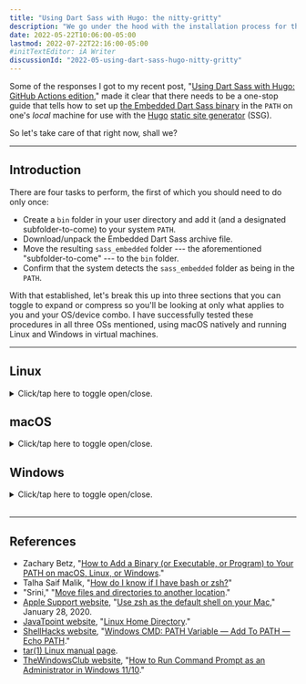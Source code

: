 ```yaml
---
title: "Using Dart Sass with Hugo: the nitty-gritty"
description: "We go under the hood with the installation process for the Embedded Dart Sass binary."
date: 2022-05-22T10:06:00-05:00
lastmod: 2022-07-22T22:16:00-05:00
#initTextEditor: iA Writer
discussionId: "2022-05-using-dart-sass-hugo-nitty-gritty"
---
```


Some of the responses I got to my recent post, "[Using Dart Sass with Hugo: GitHub Actions edition](/posts/2022/05/using-dart-sass-hugo-github-actions-edition/)," made it clear that there needs to be a one-stop guide that tells how to set up [the Embedded Dart Sass binary](https://github.com/sass/dart-sass-embedded) in the `PATH` on one's *local* machine for use with the [Hugo](https://gohugo.io) [static site generator](https://jamstack.org/generators) (SSG).

So let's take care of that right now, shall we?

---

## Introduction

There are four tasks to perform, the first of which you should need to do only once:

- Create a `bin` folder in your user directory and add it (and a designated subfolder-to-come) to your system `PATH`.
- Download/unpack the Embedded Dart Sass archive file.
- Move the resulting `sass_embedded` folder --- the aforementioned "subfolder-to-come" --- to the `bin` folder.
- Confirm that the system detects the `sass_embedded` folder as being in the `PATH`.

With that established, let's break this up into three sections that you can toggle to expand or compress so you'll be looking at only what applies to you and your OS/device combo. I have successfully tested these procedures in all three OSs mentioned, using macOS natively and running Linux and Windows in virtual machines.

---

## Linux

<details><summary>Click/tap here to toggle open/close.</summary>

Throughout these instructions, we will pretend that your user name is `JohnDoe`. Thus, your user directory (`{$HOME}`) will be `/home/JohnDoe/`.

### Add a folder and subfolder to your `PATH`

1. Create `/home/JohnDoe/bin/` if it doesn't already exist. This `bin` folder will be the **target folder** where you'll store the contents of the Embedded Dart Sass archive file you'll be getting shortly.
2. Determine which shell your setup is using, `bash` or `zsh`:
{{< highlight bash "linenos=false" >}}
echo $0
{{< /highlight >}}
This will return either `bash` or `zsh`.

3. Use your preferred terminal-level text editor to open the appropriate file --- either `/home/JohnDoe/.bashrc` or `/home/JohnDoe/.zshrc` --- and add the following lines:
{{< highlight bash "linenos=false" >}}
export PATH="$HOME/bin:$PATH"
export PATH="$HOME/bin/sass_embedded:$PATH"
{{< /highlight >}}

4. Restart the terminal app, and check that `PATH` now includes your entries:
{{< highlight bash "linenos=false" >}}
echo $PATH
{{< /highlight >}}

### Get the archive file

1. Navigate to your *default* downloads destination, `/home/JohnDoe/Downloads/`.

2. To get the latest version of Embedded Dart Sass, go to its [GitHub releases page](https://github.com/sass/dart-sass-embedded/releases) and download the corresponding `tar.gz` archive file for your particular system architecture:
	- 64-bit ARM (`linux-arm64`)
	- x64 (`linux-x64`)
	- IA-32 (`linux-ia32`)

3. To unpack the `.tar.gz` archive file to retrieve its contents, enter `tar -xf ` followed by the name of the `.tar.gz` file. (As an alternative, depending on your particular Linux distribution and windows manager, you **may** also be able to use a GUI to perform this operation.)\
The resulting contents should be as shown in your downloads folder:
{{< highlight plaintext "linenos=false" >}}
sass_embedded
└─ dart-sass-embedded
└─ src
		└─ dart
		└─ dart-sass-embedded.snapshot
		└─ LICENSE
{{< /highlight >}}
Even though it lacks an extension, `sass_embedded/dart-sass-embedded` is a shell script that works with the actual binary, `sass_embedded/src/dart`.

### Move the `sass_embedded` folder to `bin`

**Note**: If you've done this before and *already* have a `sass_embedded` folder within `bin`, you **do** want to delete the existing one in favor of what you'll be moving below.
{.yellowBox}

Enter the following in your terminal app:

```bash
mv $HOME/Downloads/sass_embedded $HOME/bin/sass_embedded
```

### Confirm `sass_embedded` is in the `PATH`

Finally, to confirm that the `sass_embedded` folder and its contents are in the `PATH`, enter the following in your terminal app:

```plaintext
dart-sass-embedded --version
```
This will run the `dart-sass-embedded` shell script included in the `sass_embedded` folder. The result **should** look something like this example from Embedded Dart Sass v.1.52.1:

```bash
{
	"protocolVersion": "1.0.0",
	"compilerVersion": "1.52.1",
	"implementationVersion": "1.52.1",
	"implementationName": "Dart Sass",
	"id": 0
}
```

If you get any other kind of response, it means the `sass_embedded` folder **isn't** in the `PATH`, after all, so you'll have to go back through the procedure and figure out what you missed.

**Note**: If you get a response that shows a wrong version number in `compilerVersion` and/or `implementationVersion`, you apparently haven't moved over the *entire* `sass_embedded` folder that you got from unpacking the `.tar.gz` archive file.
{.yellowBox}

---

And that's it. I hope this has spared you some searching. If you encounter errors in any of the above information, please [let me know](/contact/) so I can fix it ASAP!

**Reminder**: In a worst-case scenario in which you can't get this to work no matter what you do, there's always the option of using the Node.js Sass package, instead, as I described in the [original article in this series](/posts/2022/03/using-dart-sass-hugo/). It's not quite as elegant for Hugo's purposes, and it definitely is slower than using the Embedded Dart Sass binary, but it works.
{.yellowBox}

</details>

## macOS

<details><summary>Click/tap here to toggle open/close.</summary>

Throughout these instructions, we will pretend that your user name is `JohnDoe`. Thus, your user directory (`{$HOME}`) will be `/Users/JohnDoe/`.

### Add a folder and subfolder to your `PATH`

1. Create `/Users/JohnDoe/bin/` if it doesn't already exist. This `bin` folder will be the **target folder** where you'll store the contents of the Embedded Dart Sass archive file you'll be getting shortly.
2. Determine which shell your setup is using, `bash` or `zsh`:
{{< highlight bash "linenos=false" >}}
echo $0
{{< /highlight >}}
This will return either `bash` or `zsh`.

3. Use your preferred terminal-level text editor to open the appropriate file --- either `/Users/JohnDoe/.bashrc` or `/Users/JohnDoe/.zshrc` --- and add the following lines:
{{< highlight bash "linenos=false" >}}
export PATH="$HOME/bin:$PATH"
export PATH="$HOME/bin/sass_embedded:$PATH"
{{< /highlight >}}

4. Restart the terminal app, and check that `PATH` now includes your entries:
{{< highlight bash "linenos=false" >}}
echo $PATH
{{< /highlight >}}

### Get the archive file

1. Navigate to your *default* downloads destination, `/Users/JohnDoe/Downloads/`.

2. To get the latest version of Embedded Dart Sass, go to its [GitHub releases page](https://github.com/sass/dart-sass-embedded/releases) and download the corresponding `tar.gz` archive file for your particular system architecture:
	- Apple Silicon (`macos-arm64`)
	- Intel (`macos-x64`)

3. To unpack the `.tar.gz` archive file to retrieve its contents, enter `tar -xf ` followed by the name of the `.tar.gz` file. (As an alternative, you can double-click the `.tar.gz` file in the Finder.)\
The resulting contents should be as shown inside your downloads folder:
{{< highlight plaintext "linenos=false" >}}
sass_embedded
└─ dart-sass-embedded
└─ src
		└─ dart
		└─ dart-sass-embedded.snapshot
		└─ LICENSE
{{< /highlight >}}
Even though it lacks an extension, `sass_embedded/dart-sass-embedded` is a shell script that works with the actual binary, `sass_embedded/src/dart`.

### Move the `sass_embedded` folder to `bin`

**Note**: If you've done this before and *already* have a `sass_embedded` folder within `bin`, you **do** want to delete the existing one in favor of what you'll be moving below.
{.yellowBox}

Enter the following in your terminal app:

```bash
mv $HOME/Downloads/sass_embedded $HOME/bin/sass_embedded
```

### Confirm `sass_embedded` is in the `PATH`

Finally, to confirm that the `sass_embedded` folder and its contents are in the `PATH`, enter the following in your terminal app:

```plaintext
dart-sass-embedded --version
```
This will run the `dart-sass-embedded` shell script included in the `sass_embedded` folder. The result **should** look something like this example from Embedded Dart Sass v.1.52.1:

```bash
{
	"protocolVersion": "1.0.0",
	"compilerVersion": "1.52.1",
	"implementationVersion": "1.52.1",
	"implementationName": "Dart Sass",
	"id": 0
}
```

If you get any other kind of response, it means the `sass_embedded` folder **isn't** in the `PATH`, after all, so you'll have to go back through the procedure and figure out what you missed.

---

And that's it. I hope this has spared you some searching. If you encounter errors in any of the above information, please [let me know](/contact/) so I can fix it ASAP!

**Reminder**: In a worst-case scenario in which you can't get this to work no matter what you do, there's always the option of using the Node.js Sass package, instead, as I described in the [original article in this series](/posts/2022/03/using-dart-sass-hugo/). It's not quite as elegant for Hugo's purposes, and it definitely is slower than using the Embedded Dart Sass binary, but it works.
{.yellowBox}

</details>

## Windows

<details><summary>Click/tap here to toggle open/close.</summary>

Throughout these instructions, we will pretend that your user name is `JohnDoe`. Thus, your user directory will be `C:\Users\JohnDoe\`.

### Add a folder and subfolder to your `PATH`

<strong class="red">IMPORTANT</strong>: Because Windows truncates `PATH` to 1,024 characters, **first** open Command Prompt and make a text backup of `PATH`:\
   `echo %PATH% > C:\path-backup.txt`\
If you need to restore the `PATH` later, enter:\
   `set %PATH%=>C:\path-backup.txt`
{.yellowBox}

1. Create `C:\Users\JohnDoe\bin\` if it doesn't already exist. This `bin` folder will be the **target folder** where you'll store the contents of the Embedded Dart Sass archive file you'll be getting shortly.
2. In the Windows Taskbar search box, search for `cmd`.
3. Select the **Command Prompt** result and click the **Run as administrator** option.
4. In Command Prompt, enter:
{{< highlight powershell "linenos=false" >}}
setx PATH "C:\Users\JohnDoe\bin;%PATH%"
{{< /highlight >}}
5. Close Command Prompt.
6. Repeat steps 2--3 to reload Command Prompt with **Run as administrator** again.
7. In Command Prompt, enter:
{{< highlight powershell "linenos=false" >}}
setx PATH "C:\Users\JohnDoe\bin\sass_embedded;%PATH%"
{{< /highlight >}}
8. Repeat step 2--3 to reload Command Prompt (with or without **Run as administrator** this time) and check the `PATH` to confirm your new entries are there:
{{< highlight powershell "linenos=false" >}}
echo %PATH%
{{< /highlight >}}

### Get the archive file

1. Navigate to your *default* downloads destination, `C:\Users\JohnDoe\Downloads\`.

2. To get the latest version of Embedded Dart Sass, go to its [GitHub releases page](https://github.com/sass/dart-sass-embedded/releases) and download the corresponding `tar.gz` archive file for your particular system architecture:
	- x64 (`windows-x64`)
	- IA-32 (`windows-ia32`)
3. In the Windows Taskbar search box, search for `cmd`.
4. Open `Command Prompt` (with or without `Run as administrator`).
5. In Command Prompt, enter `tar -xf ` followed by the name of the `.tar.gz` file.\
The resulting contents should be as shown (inside the regular downloads folder):
{{< highlight plaintext "linenos=false" >}}
sass_embedded
└─ dart-sass-embedded.bat
└─ src
		└─ dart.exe
		└─ dart-sass-embedded.snapshot
		└─ LICENSE
{{< /highlight >}}
The `sass_embedded\dart-sass-embedded.bat` batch file works with the actual binary, `sass_embedded\src\dart.exe`.

### Move the `sass_embedded` folder to `bin`

**Note**: If you've done this before and *already* have a `sass_embedded` folder within `bin`, you **do** want to delete the existing one in favor of what you'll be moving below.
{.yellowBox}

Enter the following in Command Prompt:

```powershell
move C:\Users\JohnDoe\Downloads\sass_embedded C:\Users\JohnDoe\bin\sass_embedded
```

### Confirm `sass_embedded` is in the `PATH`

Finally, to confirm that the `sass_embedded` folder and its contents are in the `PATH`, enter the following in Command Prompt:

```plaintext
dart-sass-embedded --version
```
This will run the `dart-sass-embedded.bat` batch file included in the `sass_embedded` folder. The result **should** look something like this example from Embedded Dart Sass v.1.52.1:

```bash
{
	"protocolVersion": "1.0.0",
	"compilerVersion": "1.52.1",
	"implementationVersion": "1.52.1",
	"implementationName": "Dart Sass",
	"id": 0
}
```

If you get any other kind of response, it means the `sass_embedded` folder **isn't** in the `PATH`, after all, so you'll have to go back through the procedure and figure out what you missed.

And that's it. I hope this has spared you some searching. If you encounter errors in any of the above information, please [let me know](/contact/) so I can fix it ASAP!

**Reminder**: In a worst-case scenario in which you can't get this to work no matter what you do, there's always the option of using the Node.js Sass package, instead, as I described in the [original article in this series](/posts/2022/03/using-dart-sass-hugo/). It's not quite as elegant for Hugo's purposes, and it definitely is slower than using the Embedded Dart Sass binary, but it works.
{.yellowBox}

</details>
&nbsp;

---

## References

- Zachary Betz, "[How to Add a Binary (or Executable, or Program) to Your PATH on macOS, Linux, or Windows](https://zwbetz.com/how-to-add-a-binary-to-your-path-on-macos-linux-windows/)."
- Talha Saif Malik, "[How do I know if I have bash or zsh?](https://linuxhint.com/know-bash-or-zsh/)"
- "Srini," "[Move files and directories to another location](https://www.windows-commandline.com/move-files-directories/)."
- [Apple Support website](https://support.apple.com), "[Use zsh as the default shell on your Mac](https://support.apple.com/en-us/HT208050)," January 28, 2020.
- [JavaTpoint website](https://www.javatpoint.com), "[Linux Home Directory](https://www.javatpoint.com/linux-home-directory)."
- [ShellHacks website](https://www.shellhacks.com/), "[Windows CMD: PATH Variable — Add To PATH — Echo PATH](https://www.shellhacks.com/windows-cmd-path-variable-add-to-path-echo-path/)."
- [tar(1) Linux manual page](https://man7.org/linux/man-pages/man1/tar.1.html).
- [TheWindowsClub website](https://www.thewindowsclub.com/), "[How to Run Command Prompt as an Administrator in Windows 11/10](https://www.thewindowsclub.com/how-to-run-command-prompt-as-an-administrator)."
